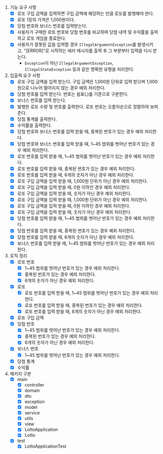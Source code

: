 1. 기능 요구 사항
    - [x] 로또 구입 금액을 입력하면 구입 금액에 해당하는 만큼 로또를 발행해야 한다.
    - [x] 로또 1장의 가격은 1,000원이다.
    - [x] 당첨 번호와 보너스 번호를 입력받는다.
    - [x] 사용자가 구매한 로또 번호와 당첨 번호를 비교하여 당첨 내역 및 수익률을 출력하고 로또 게임을 종료한다.
    - [x] 사용자가 잘못된 값을 입력할 경우 `IllegalArgumentException`를 발생시키고, "[ERROR]"로 시작하는 에러 메시지를 출력 후 그 부분부터 입력을 다시 받는다.
        - `Exception`이 아닌 `IllegalArgumentException`, `IllegalStateException` 등과 같은 명확한 유형을 처리한다.

2. 입출력 요구 사항
    - [x] 로또 구입 금액을 입력 받는다. 구입 금액은 1,000원 단위로 입력 받으며 1,000원으로 나누어 떨어지지 않는 경우 예외 처리한다.
    - [x] 당첨 번호를 입력 받는다. 번호는 쉼표(,)를 기준으로 구분한다.
    - [x] 보너스 번호를 입력 받는다.
    - [x] 발행한 로또 수량 및 번호를 출력한다. 로또 번호는 오름차순으로 정렬하여 보여준다.
    - [x] 당첨 통계를 출력한다.
    - [x] 수익률을 출력한다.
    - [x] 당첨 번호와 보너스 번호를 입력 받을 때, 중복된 번호가 있는 경우 예외 처리한다.
    - [x] 당첨 번호와 보너스 번호를 입력 받을 때, 1~45 범위를 벗어난 번호가 있는 경우 예외 처리한다.
    - [x] 로또 번호를 입력 받을 때, 1~45 범위를 벗어난 번호가 있는 경우 예외 처리한다.
    - [x] 로또 번호를 입력 받을 때, 중복된 번호가 있는 경우 예외 처리한다.
    - [x] 로또 번호를 입력 받을 때, 6개의 숫자가 아닌 경우 예외 처리한다.
    - [x] 로또 구입 금액을 입력 받을 때, 1,000원 단위가 아닌 경우 예외 처리한다.
    - [x] 로또 구입 금액을 입력 받을 때, 0원 이하인 경우 예외 처리한다.
    - [x] 로또 구입 금액을 입력 받을 때, 숫자가 아닌 경우 예외 처리한다.
    - [x] 로또 구입 금액을 입력 받을 때, 1,000원 단위가 아닌 경우 예외 처리한다.
    - [x] 로또 구입 금액을 입력 받을 때, 0원 이하인 경우 예외 처리한다.
    - [x] 로또 구입 금액을 입력 받을 때, 숫자가 아닌 경우 예외 처리한다.
    - [x] 당첨 번호를 입력 받을 때, 1~45 범위를 벗어난 번호가 있는 경우 예외 처리한다.
    - [x] 당첨 번호를 입력 받을 때, 중복된 번호가 있는 경우 예외 처리한다.
    - [x] 당첨 번호를 입력 받을 때, 6개의 숫자가 아닌 경우 예외 처리한다.
    - [x] 보너스 번호를 입력 받을 때, 1~45 범위를 벗어난 번호가 있는 경우 예외 처리한다.

3. 로직 정리
    - [x] 로또 번호
        - [x] 1~45 범위를 벗어난 번호가 있는 경우 예외 처리한다.
        - [x] 중복된 번호가 있는 경우 예외 처리한다.
        - [x] 6개의 숫자가 아닌 경우 예외 처리한다.
    - [x] 로또
        - [x] 로또 번호를 입력 받을 때, 1~45 범위를 벗어난 번호가 있는 경우 예외 처리한다.
        - [x] 로또 번호를 입력 받을 때, 중복된 번호가 있는 경우 예외 처리한다.
        - [x] 로또 번호를 입력 받을 때, 6개의 숫자가 아닌 경우 예외 처리한다.
    - [x] 로또 구입 금액
    - [x] 당첨 번호
        - [x] 1~45 범위를 벗어난 번호가 있는 경우 예외 처리한다.
        - [x] 중복된 번호가 있는 경우 예외 처리한다.
        - [x] 6개의 숫자가 아닌 경우 예외 처리한다.
    - [x] 보너스 번호
        - [x] 1~45 범위를 벗어난 번호가 있는 경우 예외 처리한다.
    - [x] 당첨 통계
    - [x] 수익률

4. 패키지 구분 
   - [x] main
     - [x] controller
     - [x] domain
     - [x] dto
     - [x] exception
     - [x] model
     - [x] service
     - [x] utils
     - [x] view 
     - [x] LottoApplication
     - [x] Lotto
   - [x] test
     - [x] LottoApplicationTest